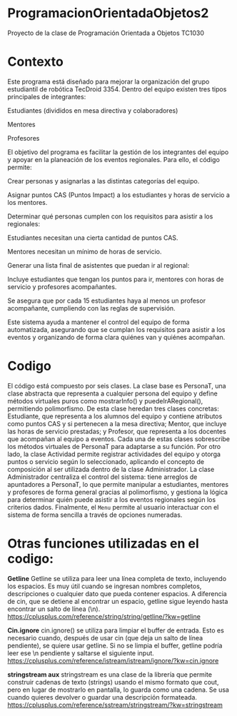 # ProgramacionOrientadaObjetos2
Proyecto de la clase de Programación Orientada a Objetos TC1030 

# Contexto 
Este programa está diseñado para mejorar la organización del grupo estudiantil de robótica TecDroid 3354. Dentro del equipo existen tres tipos principales de integrantes:

Estudiantes (divididos en mesa directiva y colaboradores)

Mentores

Profesores

El objetivo del programa es facilitar la gestión de los integrantes del equipo y apoyar en la planeación de los eventos regionales. Para ello, el código permite:

Crear personas y asignarlas a las distintas categorías del equipo.

Asignar puntos CAS (Puntos Impact) a los estudiantes y horas de servicio a los mentores.

Determinar qué personas cumplen con los requisitos para asistir a los regionales:

Estudiantes necesitan una cierta cantidad de puntos CAS.

Mentores necesitan un mínimo de horas de servicio.

Generar una lista final de asistentes que puedan ir al regional:

Incluye estudiantes que tengan los puntos para ir, mentores con horas de servicio y profesores acompañantes.

Se asegura que por cada 15 estudiantes haya al menos un profesor acompañante, cumpliendo con las reglas de supervisión.

Este sistema ayuda a mantener el control del equipo de forma automatizada, asegurando que se cumplan los requisitos para asistir a los eventos y organizando de forma clara quiénes van y quiénes acompañan.

# Codigo 
El código está compuesto por seis clases. La clase base es PersonaT, una clase abstracta que representa a cualquier persona del equipo y define métodos virtuales puros como mostrarInfo() y puedeIrARegional(), permitiendo polimorfismo. De esta clase heredan tres clases concretas: Estudiante, que representa a los alumnos del equipo y contiene atributos como puntos CAS y si pertenecen a la mesa directiva; Mentor, que incluye las horas de servicio prestadas; y Profesor, que representa a los docentes que acompañan al equipo a eventos. Cada una de estas clases sobrescribe los métodos virtuales de PersonaT para adaptarse a su función. Por otro lado, la clase Actividad permite registrar actividades del equipo y otorga puntos o servicio según lo seleccionado, aplicando el concepto de composición al ser utilizada dentro de la clase Administrador. La clase Administrador centraliza el control del sistema: tiene arreglos de apuntadores a PersonaT, lo que permite manipular a estudiantes, mentores y profesores de forma general gracias al polimorfismo, y gestiona la lógica para determinar quién puede asistir a los eventos regionales según los criterios dados. Finalmente, el `Menu` permite al usuario interactuar con el sistema de forma sencilla a través de opciones numeradas.

# Otras funciones utilizadas en el codigo: 
**Getline** 
Getline se utiliza para leer una línea completa de texto, incluyendo los espacios. Es muy útil cuando se ingresan nombres completos, descripciones o cualquier dato que pueda contener espacios. A diferencia de cin, que se detiene al encontrar un espacio, getline sigue leyendo hasta encontrar un salto de línea (\n).
https://cplusplus.com/reference/string/string/getline/?kw=getline

**Cin.ignore**
cin.ignore() se utiliza para limpiar el buffer de entrada. Esto es necesario cuando, después de usar cin (que deja un salto de línea pendiente), se quiere usar getline. Si no se limpia el buffer, getline podría leer ese \n pendiente y saltarse el siguiente input.
https://cplusplus.com/reference/istream/istream/ignore/?kw=cin.ignore

**stringstream aux**
stringstream es una clase de la librería <sstream> que permite construir cadenas de texto (strings) usando el mismo formato que cout, pero en lugar de mostrarlo en pantalla, lo guarda como una cadena. Se usa cuando quieres devolver o guardar una descripción formateada.
https://cplusplus.com/reference/sstream/stringstream/?kw=stringstream
